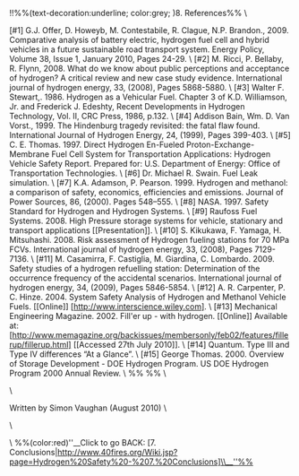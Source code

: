 !!%%(text-decoration:underline; color:grey; )8. References%%
\\

[#1]	G.J. Offer, D. Howeyb, M. Contestabile, R. Clague, N.P. Brandon., 2009. Comparative analysis of battery electric, hydrogen fuel cell and hybrid vehicles in a future sustainable road transport system. Energy Policy, Volume 38, Issue 1, January 2010, Pages 24-29.
\\
[#2]	M. Ricci, P. Bellaby, R. Flynn, 2008. What do we know about public perceptions and acceptance of hydrogen? A critical review and new case study evidence. International journal of hydrogen energy, 33, (2008), Pages 5868-5880.
\\
[#3]	Walter F. Stewart,. 1986. Hydrogen as a Vehicular Fuel. Chapter 3 of K.D. Williamson, Jr. and Frederick J. Edeshty, Recent Developments in Hydrogen Technology, Vol. II, CRC Press, 1986, p.132.
\\
[#4]	Addison Bain, Wm. D. Van Vorst., 1999. The Hindenburg tragedy revisited: the fatal flaw found. International Journal of Hydrogen Energy, 24, (1999), Pages 399-403.
\\
[#5]	C. E. Thomas. 1997. Direct Hydrogen En-Fueled Proton-Exchange-Membrane Fuel Cell System for Transportation Applications: Hydrogen Vehicle Safety Report. Prepared for: U.S. Department of Energy: Office of Transportation Technologies.
\\
[#6]	Dr. Michael R. Swain. Fuel Leak simulation.
\\
[#7]	K.A. Adamson, P. Pearson. 1999. Hydrogen and methanol: a comparison of safety, economics, efficiencies and emissions. Journal of Power Sources, 86, (2000). Pages 548–555.
\\
[#8]	NASA. 1997. Safety Standard for Hydrogen and Hydrogen Systems. 
\\
[#9]	Raufoss Fuel Systems. 2008. High Pressure storage systems for vehicle, stationary and transport applications [[Presentation]].
\\
[#10]	S. Kikukawa, F. Yamaga, H. Mitsuhashi. 2008. Risk assessment of Hydrogen fueling stations for 70 MPa FCVs. International journal of hydrogen energy, 33, (2008), Pages 7129-7136.
\\
[#11]	M. Casamirra, F. Castiglia, M. Giardina, C. Lombardo. 2009. Safety studies of a hydrogen refuelling station: Determination of the occurrence frequency of the accidental scenarios. International journal of hydrogen energy, 34, (2009), Pages 5846-5854. \\
[#12]	A. R. Carpenter, P. C. Hinze. 2004. System Safety Analysis of Hydrogen and Methanol Vehicle Fuels. [[Online]] [http://www.interscience.wiley.com].
\\
[#13]	Mechanical Engineering Magazine. 2002. Fill'er up - with hydrogen. [[Online]] Available at: [http://www.memagazine.org/backissues/membersonly/feb02/features/fillerup/fillerup.html] [[Accessed 27th July 2010]].
\\
[#14]	Quantum. Type III and Type IV differences “At a Glance”.
\\
[#15]	George Thomas. 2000. Overview of Storage Development - DOE Hydrogen Program. US DOE Hydrogen Program 2000 Annual Review.
\\
%%
%%
\\

\\

Written by Simon Vaughan (August 2010)
\\
 
 \\
  
  \\
%%(color:red)''__Click to go BACK: [7. Conclusions|http://www.40fires.org/Wiki.jsp?page=Hydrogen%20Safety%20-%207.%20Conclusions]\\__''%%
